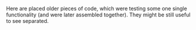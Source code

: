 
Here are placed older pieces of code, which were testing some one single functionality (and were later assembled together).
They might be still useful to see separated.